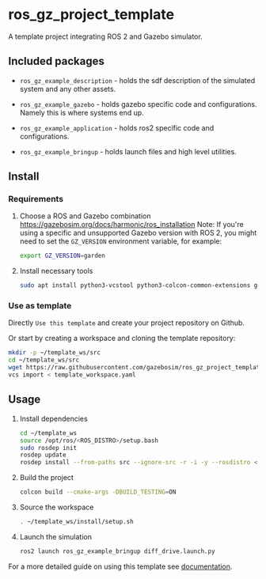 # ros_gz_project_template
A template project integrating ROS 2 and Gazebo simulator.

## Included packages

* `ros_gz_example_description` - holds the sdf description of the simulated system and any other assets.

* `ros_gz_example_gazebo` - holds gazebo specific code and configurations. Namely this is where systems end up.

* `ros_gz_example_application` - holds ros2 specific code and configurations.

* `ros_gz_example_bringup` - holds launch files and high level utilities.


## Install
### Requirements

1. Choose a ROS and Gazebo combination  https://gazebosim.org/docs/harmonic/ros_installation
   Note: If you're using a specific and unsupported Gazebo version with ROS 2, you might need to set the `GZ_VERSION` environment variable, for example:

    ```bash
    export GZ_VERSION=garden
    ```

1. Install necessary tools

    ```bash
    sudo apt install python3-vcstool python3-colcon-common-extensions git wget
    ```

### Use as template
Directly `Use this template` and create your project repository on Github.

Or start by creating a workspace and cloning the template repository:

   ```bash
   mkdir -p ~/template_ws/src
   cd ~/template_ws/src
   wget https://raw.githubusercontent.com/gazebosim/ros_gz_project_template/main/template_workspace.yaml
   vcs import < template_workspace.yaml
   ```

## Usage

1. Install dependencies

    ```bash
    cd ~/template_ws
    source /opt/ros/<ROS_DISTRO>/setup.bash
    sudo rosdep init
    rosdep update
    rosdep install --from-paths src --ignore-src -r -i -y --rosdistro <ROS_DISTRO>
    ```

1. Build the project

    ```bash
    colcon build --cmake-args -DBUILD_TESTING=ON
    ```

1. Source the workspace

    ```bash
    . ~/template_ws/install/setup.sh
    ```

1. Launch the simulation

    ```bash
    ros2 launch ros_gz_example_bringup diff_drive.launch.py
    ```

For a more detailed guide on using this template see [documentation](https://gazebosim.org/docs/latest/ros_gz_project_template_guide).
